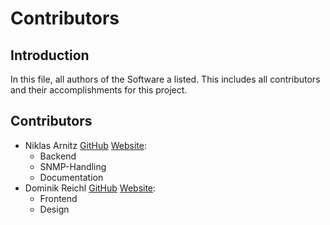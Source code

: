 # Contributors
## Introduction
In this file, all authors of the Software a listed. This includes all contributors and their accomplishments for this project.
## Contributors
* Niklas Arnitz [GitHub](https://github.com/niklasarnitz) [Website](https://niklasarnitz.com):
  * Backend
  * SNMP-Handling
  * Documentation
* Dominik Reichl [GitHub](https://github.com/Domi04151309) [Website](https://domi04151309.github.io/):
  * Frontend
  * Design
